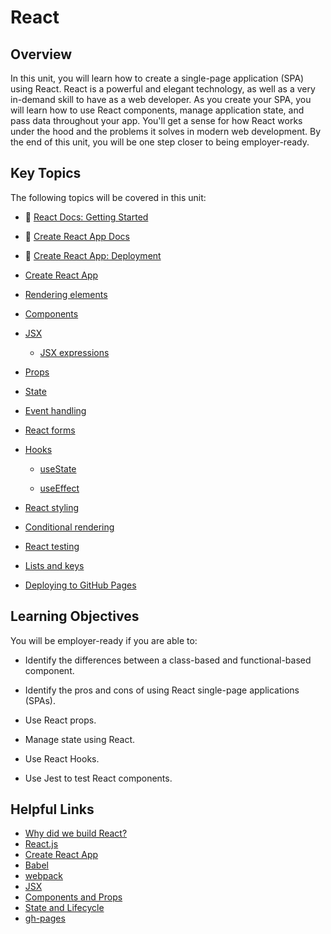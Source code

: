 # React

## Overview

In this unit, you will learn how to create a single-page application (SPA) using React. React is a powerful and elegant technology, as well as a very in-demand skill to have as a web developer. As you create your SPA, you will learn how to use React components, manage application state, and pass data throughout your app. You'll get a sense for how React works under the hood and the problems it solves in modern web development. By the end of this unit, you will be one step closer to being employer-ready.

## Key Topics

The following topics will be covered in this unit:

* 📖 [React Docs: Getting Started](https://reactjs.org/docs/getting-started.html)

* 📖 [Create React App Docs](https://create-react-app.dev/docs/getting-started/)

* 📖 [Create React App: Deployment](https://create-react-app.dev/docs/deployment)

* [Create React App](https://create-react-app.dev/docs/getting-started)

* [Rendering elements](https://reactjs.org/docs/rendering-elements.html)

* [Components](https://reactjs.org/docs/components-and-props.html)

* [JSX](https://reactjs.org/docs/introducing-jsx.html)
  
  * [JSX expressions](https://reactjs.org/docs/jsx-in-depth.html)

* [Props](https://reactjs.org/docs/components-and-props.html)

* [State](https://reactjs.org/docs/state-and-lifecycle.html)

* [Event handling](https://reactjs.org/docs/handling-events.html)

* [React forms](https://reactjs.org/docs/forms.html)

* [Hooks](https://reactjs.org/docs/hooks-intro.html)

  * [useState](https://reactjs.org/docs/hooks-state.html)
  
  * [useEffect](https://reactjs.org/docs/hooks-effect.html)

* [React styling](https://reactjs.org/docs/faq-styling.html)

* [Conditional rendering](https://reactjs.org/docs/conditional-rendering.html)

* [React testing](https://reactjs.org/docs/testing.html)

* [Lists and keys](https://reactjs.org/docs/lists-and-keys.html)

* [Deploying to GitHub Pages](https://docs.github.com/en/free-pro-team@latest/github/working-with-github-pages/creating-a-github-pages-site)

## Learning Objectives

You will be employer-ready if you are able to:

* Identify the differences between a class-based and functional-based component.

* Identify the pros and cons of using React single-page applications (SPAs).

* Use React props.

* Manage state using React.

* Use React Hooks.

* Use Jest to test React components.

## Helpful Links
* [Why did we build React?](https://reactjs.org/blog/2013/06/05/why-react.html)
* [React.js](https://reactjs.org/)
* [Create React App](https://github.com/facebook/create-react-app)
* [Babel](https://babeljs.io/docs/en/)
* [webpack](https://webpack.js.org/)
* [JSX](https://reactjs.org/docs/introducing-jsx.html)
* [Components and Props](https://reactjs.org/docs/components-and-props.html#es6-classes)
* [State and Lifecycle](https://reactjs.org/docs/state-and-lifecycle.html)
* [gh-pages](https://www.npmjs.com/package/gh-pages)

